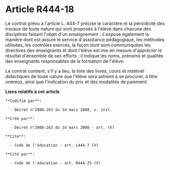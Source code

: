 # Article R444-18

Le contrat prévu à l'article L. 444-7 précise le caractère et la périodicité des travaux de toute nature qui sont proposés à
l'élève dans chacune des disciplines faisant l'objet d'un enseignement ; il expose également la manière dont est assuré le
service d'assistance pédagogique, les méthodes utilisées, les contrôles exercés, la façon dont sont communiquées les
directives des enseignants et dont l'élève est mis en mesure d'apprécier le résultat d'ensemble de ses efforts ; il indique
les noms, prénoms et qualités des enseignants responsables de la formation de l'élève. 

Le contrat contient, s'il y a lieu, la liste des livres, cours et matériel didactiques de toute nature que l'élève sera
astreint à se procurer, à titre onéreux, ainsi que l'indication du prix et des modalités de paiement.

**Liens relatifs à cet article**

	**Codifié par**:

	  - Décret n°2008-263 du 14 mars 2008, v. init.

	**Créé par**:

	  - Décret n°2008-263 du 14 mars 2008 - art. (V)

	**Cite**:

	  - Code de l'éducation - art. L444-7 (V)

	**Cité par**:

	  - Code de l'éducation - art. R444-25 (V)
